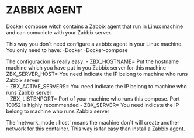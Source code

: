 # ZABBIX AGENT

Docker compose witch contains a Zabbix agent that run in Linux machine and can comunicte with your Zabbix server.

This way you don´t need configure a zabbix agent in your Linux machine. You only need to have:
  -Docker
  -Docker-compose

The configuracion is really easy:
      - ZBX_HOSTNAME= Put the hostname machine which you have put in you Zabbix server for this machine
      - ZBX_SERVER_HOST= You need indicate the IP belong to machine who runs Zabbix server  
      - ZBX_ACTIVE_SERVERS= You need indicate the IP belong to machine who runs Zabbix server   
      - ZBX_LISTENPORT= Port of your machine who runs this compose. Port 10052 is highly recommended
      - ZBX_SERVER= You need indicate the IP belong to machine who runs Zabbix server   

The 'network_mode : host' means the machine don´t will create another network for this container. This way is far easy than install a Zabbix agent.
